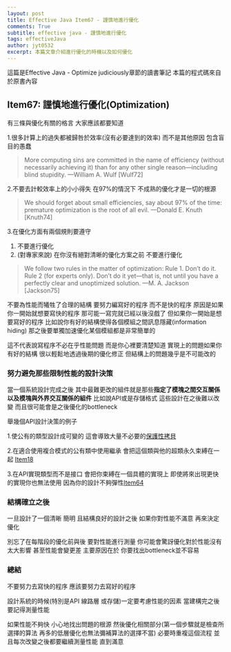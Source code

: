 ```yaml
---
layout: post
title: Effective Java Item67 - 謹慎地進行優化
comments: True 
subtitle: effective java - 謹慎地進行優化
tags: effectiveJava
author: jyt0532
excerpt: 本篇文章介紹進行優化的時機以及如何優化
---
```


這篇是Effective Java - Optimize judiciously章節的讀書筆記 本篇的程式碼來自於原書內容


## Item67: 謹慎地進行優化(Optimization)

有三條與優化有關的格言 大家應該都要知道

1.很多計算上的過失都被歸咎於效率(沒有必要達到的效率) 而不是其他原因 包含盲目的愚蠢

> More computing sins are committed in the name of efficiency (without necessarily achieving it) than for any other single reason—including blind stupidity.
—William A. Wulf [Wulf72]

2.不要去計較效率上的小小得失 在97%的情況下 不成熟的優化才是一切的根源

> We should forget about small efficiencies, say about 97% of the time: premature optimization is the root of all evil.
—Donald E. Knuth [Knuth74]

3.在優化方面有兩個規則要遵守
	
1) 不要進行優化
2) (對專家來說) 在你沒有絕對清晰的優化方案之前 不要進行優化

> We follow two rules in the matter of optimization:
Rule 1. Don’t do it.
Rule 2 (for experts only). Don’t do it yet—that is, not until you have a perfectly clear and unoptimized solution.
—M. A. Jackson [Jackson75]


不要為性能而犧牲了合理的結構 要努力編寫好的程序 而不是快的程序 原因是如果你一開始就想要寫快的程序 那可能一寫完就已經以後沒戲了 
但如果你一開始是想要寫好的程序 比如說你有好的結構使得各個模組之間訊息隱藏(information hiding) 那之後要單獨加速優化某個模組都是非常簡單的

這不代表說寫程序不必在乎性能問題 而是你心裡要清楚知道 實現上的問題如果你有好的結構 很以輕鬆地透過後期的優化修正 但結構上的問題幾乎是不可能改的

### 努力避免那些限制性能的設計決策

當一個系統設計完成之後 其中最難更改的組件就是那些**指定了模塊之間交互關係以及模塊與外界交互關係的組件** 
比如說API或是存儲格式 這些設計在之後難以改變 而且很可能會是之後優化的bottleneck

舉幾個API設計決策的例子 

1.使公有的類型設計成可變的 這會導致大量不必要的[保護性拷貝](/2017/09/26/make-defensive-copies-when-needed/)

2.在適合使用複合模式的公有類中使用繼承 會把這個類與他的超類永久束縛在一起 [Item18](/2018/05/05/favor-composition-over-inheritance/)

3.在API實現類型而不是接口 會把你束縛在一個具體的實現上 即使將來出現更快的實現你也無法使用 因為你的設計不夠彈性[Item64](/2018/06/09/refer-to-objects-by-their-interfaces/)

### 結構確立之後

一旦設計了一個清晰 簡明 且結構良好的設計之後 如果你對性能不滿意 再來決定優化

別忘了在每階段的優化前與後 要對性能進行測量 你可能會驚訝優化對於性能沒有太大影響 甚至性能會變更差 主要原因在於 你要找出bottleneck並不容易


### 總結

不要努力去寫快的程序 應該要努力去寫好的程序 

設計系統的時候(特別是API 線路層 或存儲)一定要考慮性能的因素 當建構完之後 要記得測量性能

如果性能不夠快 小心地找出問題的根源 然後優化相關部分(第一個步驟就是檢查所選擇的算法 再多的低層優化也無法彌補算法的選擇不當) 必要時重複這個流程 並且每次改變之後都要繼續測量性能 直到滿意





